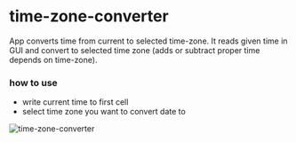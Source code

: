# time-zone-converter
App converts time from current to selected time-zone. It reads given time in GUI and convert to selected time zone (adds or subtract proper time depends on time-zone).

### how to use

- write current time to first cell
- select time zone you want to convert date to

![time-zone-converter](https://user-images.githubusercontent.com/85733696/180969498-9a13f226-fead-4000-97a5-537eaf1d55d1.PNG)






